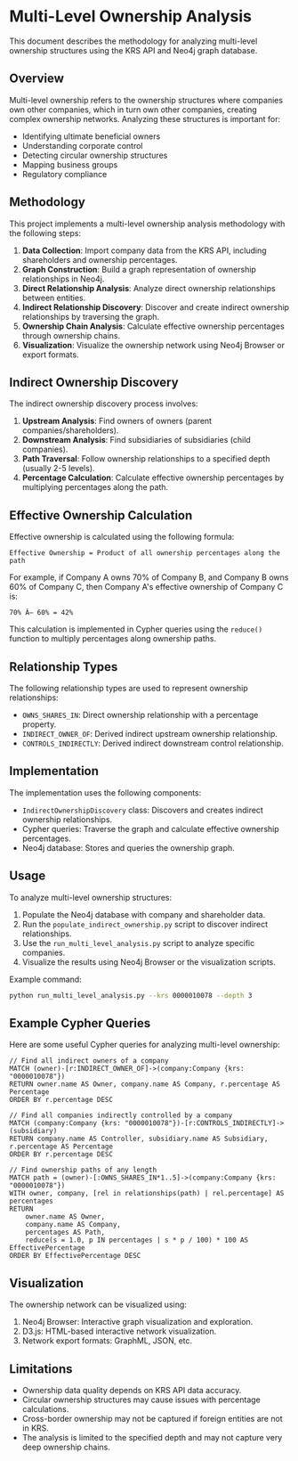 # Multi-Level Ownership Analysis

This document describes the methodology for analyzing multi-level ownership structures using the KRS API and Neo4j graph database.

## Overview

Multi-level ownership refers to the ownership structures where companies own other companies, which in turn own other companies, creating complex ownership networks. Analyzing these structures is important for:

- Identifying ultimate beneficial owners
- Understanding corporate control
- Detecting circular ownership structures
- Mapping business groups
- Regulatory compliance

## Methodology

This project implements a multi-level ownership analysis methodology with the following steps:

1. **Data Collection**: Import company data from the KRS API, including shareholders and ownership percentages.
2. **Graph Construction**: Build a graph representation of ownership relationships in Neo4j.
3. **Direct Relationship Analysis**: Analyze direct ownership relationships between entities.
4. **Indirect Relationship Discovery**: Discover and create indirect ownership relationships by traversing the graph.
5. **Ownership Chain Analysis**: Calculate effective ownership percentages through ownership chains.
6. **Visualization**: Visualize the ownership network using Neo4j Browser or export formats.

## Indirect Ownership Discovery

The indirect ownership discovery process involves:

1. **Upstream Analysis**: Find owners of owners (parent companies/shareholders).
2. **Downstream Analysis**: Find subsidiaries of subsidiaries (child companies).
3. **Path Traversal**: Follow ownership relationships to a specified depth (usually 2-5 levels).
4. **Percentage Calculation**: Calculate effective ownership percentages by multiplying percentages along the path.

## Effective Ownership Calculation

Effective ownership is calculated using the following formula:

```
Effective Ownership = Product of all ownership percentages along the path
```

For example, if Company A owns 70% of Company B, and Company B owns 60% of Company C, then Company A's effective ownership of Company C is:

```
70% Ă— 60% = 42%
```

This calculation is implemented in Cypher queries using the `reduce()` function to multiply percentages along ownership paths.

## Relationship Types

The following relationship types are used to represent ownership relationships:

- `OWNS_SHARES_IN`: Direct ownership relationship with a percentage property.
- `INDIRECT_OWNER_OF`: Derived indirect upstream ownership relationship.
- `CONTROLS_INDIRECTLY`: Derived indirect downstream control relationship.

## Implementation

The implementation uses the following components:

- `IndirectOwnershipDiscovery` class: Discovers and creates indirect ownership relationships.
- Cypher queries: Traverse the graph and calculate effective ownership percentages.
- Neo4j database: Stores and queries the ownership graph.

## Usage

To analyze multi-level ownership structures:

1. Populate the Neo4j database with company and shareholder data.
2. Run the `populate_indirect_ownership.py` script to discover indirect relationships.
3. Use the `run_multi_level_analysis.py` script to analyze specific companies.
4. Visualize the results using Neo4j Browser or the visualization scripts.

Example command:

```bash
python run_multi_level_analysis.py --krs 0000010078 --depth 3
```

## Example Cypher Queries

Here are some useful Cypher queries for analyzing multi-level ownership:

```cypher
// Find all indirect owners of a company
MATCH (owner)-[r:INDIRECT_OWNER_OF]->(company:Company {krs: "0000010078"})
RETURN owner.name AS Owner, company.name AS Company, r.percentage AS Percentage
ORDER BY r.percentage DESC

// Find all companies indirectly controlled by a company
MATCH (company:Company {krs: "0000010078"})-[r:CONTROLS_INDIRECTLY]->(subsidiary)
RETURN company.name AS Controller, subsidiary.name AS Subsidiary, r.percentage AS Percentage
ORDER BY r.percentage DESC

// Find ownership paths of any length
MATCH path = (owner)-[:OWNS_SHARES_IN*1..5]->(company:Company {krs: "0000010078"})
WITH owner, company, [rel in relationships(path) | rel.percentage] AS percentages
RETURN 
    owner.name AS Owner, 
    company.name AS Company, 
    percentages AS Path, 
    reduce(s = 1.0, p IN percentages | s * p / 100) * 100 AS EffectivePercentage
ORDER BY EffectivePercentage DESC
```

## Visualization

The ownership network can be visualized using:

1. Neo4j Browser: Interactive graph visualization and exploration.
2. D3.js: HTML-based interactive network visualization.
3. Network export formats: GraphML, JSON, etc.

## Limitations

- Ownership data quality depends on KRS API data accuracy.
- Circular ownership structures may cause issues with percentage calculations.
- Cross-border ownership may not be captured if foreign entities are not in KRS.
- The analysis is limited to the specified depth and may not capture very deep ownership chains.
